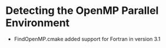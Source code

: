 # Detecting the OpenMP Parallel Environment

- FindOpenMP.cmake added support for Fortran in version 3.1
